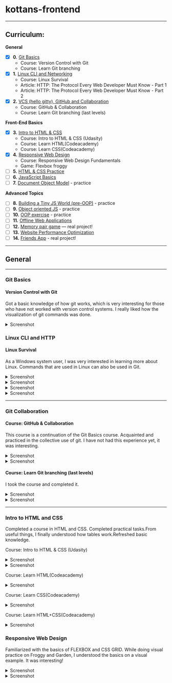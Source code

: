 # kottans-frontend

---

## Curriculum:

**General**
- [x] **0.** [Git Basics](#git-basics)
    - Course: Version Control with Git
    - Course: Learn Git branching
- [x] **1.** [Linux CLI and Networking](#linux-cli-and-http)
    - Course: Linux Survival
    - Article: HTTP: The Protocol Every Web Developer Must Know - Part 1
    - Article: HTTP: The Protocol Every Web Developer Must Know - Part 2
- [x] **2.** [VCS (hello gitty), GitHub and Collaboration](#git-collaboration)
    - Course: GitHub & Collaboration
    - Course: Learn Git branching (last levels)

**Front-End Basics**
- [x] **3.** [Intro to HTML & CSS](#intro-to-html-and-css)
    - Course: Intro to HTML & CSS (Udasity)
    - Course: Learn HTML(Codeacademy)
    - Course: Learn CSS(Codeacademy)
- [x] **4.** [Responsive Web Design](#responsive-web-design)
    - Course: Responsive Web Design Fundamentals
    - Game: Flexbox froggy
- [ ] **5.** [HTML & CSS Practice]()
- [ ] **6.** [JavaScript Basics]()
- [ ] **7.** [Document Object Model]() - practice

**Advanced Topics**
- [ ] **8.** [Building a Tiny JS World (pre-OOP)]() - practice
- [ ] **9.** [Object oriented JS]() - practice
- [ ] **10.** [OOP exercise]() - practice
- [ ] **11.** [Offline Web Applications]()
- [ ] **12.** [Memory pair game]() — real project!
- [ ] **13.** [Website Performance Optimization]()
- [ ] **14.** [Friends App]() - real project!

---

## General

---

### Git Basics

#### Version Control with Git
Got a basic knowledge of how git works, which is very interesting for those who have not worked with version control systems.
I really liked how the visualization of git commands was done.

<details><summary>Screenshot</summary>
<p>

![Screenshot-image-link](task_git_basics/cursera1.PNG)
![Screenshot-image-link](task_git_basics/cursera2.PNG)

</p>
</details>

### Linux CLI and HTTP

#### Linux Survival

As a Windows system user, I was very interested in learning more about Linux. Commands that are used in Linux can also be used in Git.

<details><summary>Screenshot</summary>
<p>

![Screenshot-image-link](task_linux_cli/Qulz1.PNG)
</p>
</details>
<details><summary>Screenshot</summary>
<p>

![Screenshot-image-link](task_linux_cli/Qulz2.PNG)
</p>
</details>
<details><summary>Screenshot</summary>
<p>

![Screenshot-image-link](task_linux_cli/Qulz3.PNG)
</p>
</details>
<details><summary>Screenshot</summary>
<p>

![Screenshot-image-link](task_linux_cli/Qulz4.PNG)
</p>
</details>

---

### Git Collaboration

#### Course: GitHub & Collaboration

This course is a continuation of the Git Basics course. Acquainted and practiced in the collective use of git. I have not had this experience yet, it was interesting.

<details><summary>Screenshot</summary>
<p>

![Screenshot-image-link](task_git_collaboration/coursera3.PNG)
</p>
</details>

<details><summary>Screenshot</summary>
<p>

![Screenshot-image-link](task_git_collaboration/coursera4.PNG)
</p>
</details>


#### Course: Learn Git branching (last levels)

I took the course and completed it.

<details><summary>Screenshot</summary>
<p>

![Screenshot-image-link](task_git_collaboration/Git1.PNG)
</p>
</details>

<details><summary>Screenshot</summary>
<p>

![Screenshot-image-link](task_git_collaboration/Git2.PNG)
</p>
</details>

---

### Intro to HTML and CSS

Completed a course in HTML and CSS. Completed practical tasks.From useful things, I finally understood how tables work.Refreshed basic knowledge.

Course: Intro to HTML & CSS (Udasity)

<details><summary>Screenshot</summary>
<p>

![Screenshot-image-link](task_html_css_intro/week1.1.PNG)
</p>
</details>
<details><summary>Screenshot</summary>
<p>

![Screenshot-image-link](task_html_css_intro/week1.2.PNG)
</p>
</details>

Course: Learn HTML(Codeacademy)

<details><summary>Screenshot</summary>
<p>

![Screenshot-image-link](task_html_css_intro/HTML-done.PNG)
</p>
</details>

Course: Learn CSS(Codeacademy)

<details><summary>Screenshot</summary>
<p>

![Screenshot-image-link](task_html_css_intro/CSS-DANE.PNG)
</p>
</details>

Course: Learn HTML+CSS(Codeacademy)

<details><summary>Screenshot</summary>
<p>

![Screenshot-image-link](task_html_css_intro/HTML_CSS.PNG)
</p>
</details>

### Responsive Web Design

Familiarized with the basics of FLEXBOX and CSS GRID. While doing visual practice on Froggy and Garden, I understood the basics on a visual example. It was interesting!

<details><summary>Screenshot</summary>
<p>

![Screenshot-image-link](task_responsive_web_design/Flexbox.PNG)
</p>
</details>
<details><summary>Screenshot</summary>
<p>

![Screenshot-image-link](task_responsive_web_design/Grid.PNG)
</p>
</details>
